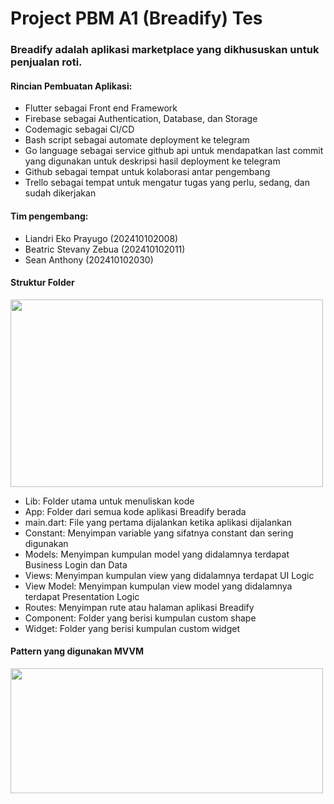 <h1>Project PBM A1 (Breadify) Tes</h1>
<h3>Breadify adalah aplikasi marketplace yang dikhususkan untuk penjualan roti.</h3>
<h4>Rincian Pembuatan Aplikasi: </h4>
<ul>
  <li>Flutter sebagai Front end Framework</li>
  <li>Firebase sebagai Authentication, Database, dan Storage</li>
  <li>Codemagic sebagai CI/CD</li>
  <li>Bash script sebagai automate deployment ke telegram</li>
  <li>Go language sebagai service github api untuk mendapatkan last commit yang digunakan untuk deskripsi hasil deployment ke telegram</li>
  <li>Github sebagai tempat untuk kolaborasi antar pengembang</li>
  <li>Trello sebagai tempat untuk mengatur tugas yang perlu, sedang, dan sudah dikerjakan</li>
</ul>
<h4>Tim pengembang: </h4>
<ul>
  <li>Liandri Eko Prayugo (202410102008)</li>
  <li>Beatric Stevany Zebua (202410102011)</li>
  <li>Sean Anthony (202410102030)</li>
</ul>
<h4>Struktur Folder</h4>
<img src="https://firebasestorage.googleapis.com/v0/b/market-api-cda7e.appspot.com/o/breadify%2FStruktur%20folder%20PBM.png?alt=media&token=85c869f7-bd7f-4165-8ab2-59fdb04af665" width="500px" height="300px">
<ul>
  <li>Lib: Folder utama untuk menuliskan kode</li>
  <li>App: Folder dari semua kode aplikasi Breadify berada</li>
  <li>main.dart: File yang pertama dijalankan ketika aplikasi dijalankan</li>
  <li>Constant: Menyimpan variable yang sifatnya constant dan sering digunakan</li>
  <li>Models: Menyimpan kumpulan model yang didalamnya terdapat Business Login dan Data</li>
  <li>Views: Menyimpan kumpulan view yang didalamnya terdapat UI Logic</li>
  <li>View Model: Menyimpan kumpulan view model yang didalamnya terdapat Presentation Logic</li>
  <li>Routes: Menyimpan rute atau halaman aplikasi Breadify</li>
  <li>Component: Folder yang berisi kumpulan custom shape</li>
  <li>Widget: Folder yang berisi kumpulan custom widget</li>
</ul>
<h4>Pattern yang digunakan MVVM</h4>
<img src="https://firebasestorage.googleapis.com/v0/b/market-api-cda7e.appspot.com/o/breadify%2FMVVM.png?alt=media&token=aacfe24a-2b8e-4716-beb6-92711c259700" width="500px" height="200px">
